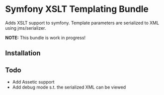 # Symfony XSLT Templating Bundle

Adds XSLT support to symfony. Template parameters are serialized to XML using jms/serializer.

**NOTE:** This bundle is work in progress!

## Installation

## Todo
*  Add Assetic support
*  Add debug mode s.t. the serialized XML can be viewed
